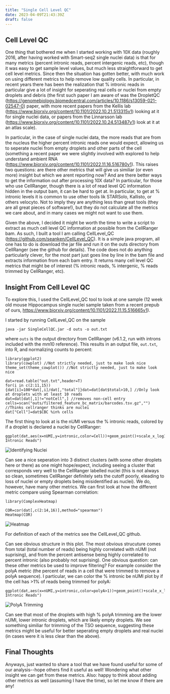 ```yaml
---
title: "Single Cell Level QC"
date: 2023-04-09T21:43:39Z
draft: false
---
```


## Cell Level QC

One thing that bothered me when I started working with 10X data (roughly 2016, after having worked with Smart-seq2 single nuclei data) is that for many metrics (percent intronic reads, percent intergenic reads, etc), though it was easy to get sample level values, but much less straightforward to get cell level metrics. Since then the situation has gotten better, with much work on using different metrics to help remove low quality cells. In particular, in recent years there has been the realization that % intronic reads in particular give a lot of insight for seperating real cells or nuclei from empty droplets and debris (the first such paper I am aware of was the DropletQC (https://genomebiology.biomedcentral.com/articles/10.1186/s13059-021-02547-0) paper, with more recent papers from the Kellis lab (https://www.biorxiv.org/content/10.1101/2022.10.21.513315v1) looking at it for single nuclei data, or papers from the Linnarsson lab (https://www.biorxiv.org/content/10.1101/2022.10.24.513487v1) look at it at an atlas scale). 

In particular, in the case of single nuclei data, the more reads that are from the nucleus the higher percent intronic reads one would expect, allowing us to seperate nuclei from empty droplets and other parts of the cell (something a recent paper we were slightly involved with explored to help understand ambient RNA (https://www.biorxiv.org/content/10.1101/2022.11.16.516780v1). This raises two questions: are there other metrics that will give us similiar (or even more) insight but which we arent reporting now? And are there better ways to get the information out after processing 10X data? In particular, for those who use CellRanger, though there is a lot of read level QC information hidden in the output bam, it can be hard to get at. In particular, to get at % intronic levels it is common to use other tools lik STARSolo, Kallisto, or others velocyto. Not to imply they are anything less than great tools (they are all great pieces of software!), but they do not calculate all the metrics we care about, and in many cases we might not want to use them.

Given the above, I decided it might be worth the time to write a script to extract as much cell level QC information at possible from the CellRanger bam. As such, I built a tool I am calling CellLevel_QC (https://github.com/seanken/CellLevel_QC). It is a simple java program, all one has to do is download the jar file and run it on the outs directory from CellRanger (see the github for details). The code does not do anything particularly clever, for the most part just goes line by line in the bam file and extracts information from each bam entry. It returns many cell level QC metrics that might be of interest (% intronic reads, % intergenic, % reads trimmed by CellRanger, etc). 

## Insight From Cell Level QC

To explore this, I used the CellLevel_QC tool to look at one sample (12 week old mouse Hippocampus single nuclei sample taken from a recent prepub of ours, https://www.biorxiv.org/content/10.1101/2022.11.15.516665v1). 

I started by running CellLevel_QC on the sample

```
java -jar SingleCellQC.jar -d outs -o out.txt
```

where `outs` is the output directory from CellRanger (v6.1.2, run with introns included with the mm10 reference). This results in an output file, `out.txt`, into R, and normalizing counts to percent:

```
library(ggplot2)
library(cowplot) //Not strictly needed, just to make look nice
theme_set(theme_cowplot()) //Not strictly needed, just to make look nice

dat=read.table("out.txt",header=T)
for(i in c(2:11,15)){dat[i]=100*dat[,i]/dat[,"total"]}dat=dat[dat$total>10,] //Only look at droplets with at least 10 reads
dat=dat[dat[,1]!="notCell",] //removes non-cell entry
cells=scan("outs/filtered_feature_bc_matrix/barcodes.tsv.gz","") //Thinks cellranger thinks are nuclei
dat["Cell"]=dat$CBC %in% cells
```

The first thing to look at is the nUMI versus the % intronic reads, colored by if a droplet is declared a nuclei by CellRanger:

```
ggplot(dat,aes(x=nUMI,y=intronic,color=Cell))+geom_point()+scale_x_log10()+ylab("Percent Intronic Reads")
```

![Identifying Nuclei](https://github.com/seanken/seanken.github.io/tree/main/static/Images_Single-Cell-Level-Q/Cell.label.png)

Can see a nice seperation into 3 distinct clusters (with some other droplets here or there) as one might hope/expect, including seeing a cluster that corresponds very well to the CellRanger labelled nuclei (this is not always so clean, sometimes CellRanger definitely sets the cutoff poorly, eleading to loss of nuclei or empty droplets being misidentified as nuclei). We do, however, have many other metrics. We can first look at how the different metric compare using Spearman correlation:

```
library(ComplexHeatmap)

COR=cor(dat[,c(2:14,16)],method="spearman")
Heatmap(COR)
```

![Heatmap](https://github.com/seanken/seanken.github.io/tree/main/static/Images_Single-Cell-Level-Q/Heatmap.png)

For definition of each of the metrics see the CellLevel_QC github.

Can see obvious structure in this plot. The most obvious strucuture comes from total (total number of reads) being highly correlated with nUMI (not suprising), and from the percent antisense being highly correlated to percent intronic (also probably not suprising). One obvious question: can these other metrics be used to improve filtering? For example consider the polyA metric (the percent of reads in a cell that were trimmed to remove a polyA sequence). I particular, we can color the % intronic be nUMI plot by if the cell has >1% of reads being trimmed for polyA:

```
ggplot(dat,aes(x=nUMI,y=intronic,color=polyA>1))+geom_point()+scale_x_log10()+ylab("Percent Intronic Reads")
```

![PolyA Trimming](https://github.com/seanken/seanken.github.io/tree/main/static/Images_Single-Cell-Level-Q/PolyA.label.png)

Can see that most of the droplets with high % polyA trimming are the lower nUMI, lower intronic droplets, which are likely empty droplets. We see something similiar for trimming of the TSO sequence, suggesting these metrics might be useful for better seperating empty droplets and real nuclei (in cases were it is less clear than the above).

## Final Thoughts

Anyways, just wanted to share a tool that we have found useful for some of our analysis--hope others find it useful as well! Wondering what other insight we can get from these metrics. Also: happy to think about adding other metrics as well (assuming I have the time), so let me know if there are any!
